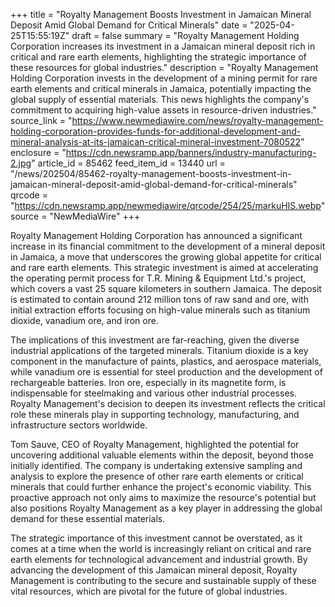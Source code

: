 +++
title = "Royalty Management Boosts Investment in Jamaican Mineral Deposit Amid Global Demand for Critical Minerals"
date = "2025-04-25T15:55:19Z"
draft = false
summary = "Royalty Management Holding Corporation increases its investment in a Jamaican mineral deposit rich in critical and rare earth elements, highlighting the strategic importance of these resources for global industries."
description = "Royalty Management Holding Corporation invests in the development of a mining permit for rare earth elements and critical minerals in Jamaica, potentially impacting the global supply of essential materials. This news highlights the company's commitment to acquiring high-value assets in resource-driven industries."
source_link = "https://www.newmediawire.com/news/royalty-management-holding-corporation-provides-funds-for-additional-development-and-mineral-analysis-at-its-jamaican-critical-mineral-investment-7080522"
enclosure = "https://cdn.newsramp.app/banners/industry-manufacturing-2.jpg"
article_id = 85462
feed_item_id = 13440
url = "/news/202504/85462-royalty-management-boosts-investment-in-jamaican-mineral-deposit-amid-global-demand-for-critical-minerals"
qrcode = "https://cdn.newsramp.app/newmediawire/qrcode/254/25/markuHIS.webp"
source = "NewMediaWire"
+++

<p>Royalty Management Holding Corporation has announced a significant increase in its financial commitment to the development of a mineral deposit in Jamaica, a move that underscores the growing global appetite for critical and rare earth elements. This strategic investment is aimed at accelerating the operating permit process for T.R. Mining & Equipment Ltd.'s project, which covers a vast 25 square kilometers in southern Jamaica. The deposit is estimated to contain around 212 million tons of raw sand and ore, with initial extraction efforts focusing on high-value minerals such as titanium dioxide, vanadium ore, and iron ore.</p><p>The implications of this investment are far-reaching, given the diverse industrial applications of the targeted minerals. Titanium dioxide is a key component in the manufacture of paints, plastics, and aerospace materials, while vanadium ore is essential for steel production and the development of rechargeable batteries. Iron ore, especially in its magnetite form, is indispensable for steelmaking and various other industrial processes. Royalty Management's decision to deepen its investment reflects the critical role these minerals play in supporting technology, manufacturing, and infrastructure sectors worldwide.</p><p>Tom Sauve, CEO of Royalty Management, highlighted the potential for uncovering additional valuable elements within the deposit, beyond those initially identified. The company is undertaking extensive sampling and analysis to explore the presence of other rare earth elements or critical minerals that could further enhance the project's economic viability. This proactive approach not only aims to maximize the resource's potential but also positions Royalty Management as a key player in addressing the global demand for these essential materials.</p><p>The strategic importance of this investment cannot be overstated, as it comes at a time when the world is increasingly reliant on critical and rare earth elements for technological advancement and industrial growth. By advancing the development of this Jamaican mineral deposit, Royalty Management is contributing to the secure and sustainable supply of these vital resources, which are pivotal for the future of global industries.</p>